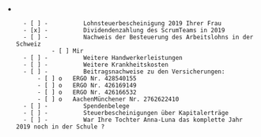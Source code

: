 - &nbsp;

		- [ ] -          Lohnsteuerbescheinigung 2019 Ihrer Frau
		- [x] -          Dividendenzahlung des ScrumTeams in 2019
		- [ ] -          Nachweis der Besteuerung des Arbeitslohns in der Schweiz
				- [ ] Mir
		- [ ] -          Weitere Handwerkerleistungen
		- [ ] -          Weitere Krankheitskosten
		- [ ] -          Beitragsnachweise zu den Versicherungen:
			- [ ] o   ERGO Nr. 428540155
			- [ ] o   ERGO Nr. 426169149
			- [ ] o   ERGO Nr. 426166532
			- [ ] o   AachenMünchener Nr. 2762622410
		- [ ] -          Spendenbelege
		- [ ] -          Steuerbescheinigungen über Kapitalerträge
		- [ ] -          War Ihre Tochter Anna-Luna das komplette Jahr 2019 noch in der Schule ?